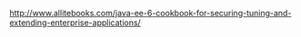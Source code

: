 http://www.allitebooks.com/java-ee-6-cookbook-for-securing-tuning-and-extending-enterprise-applications/